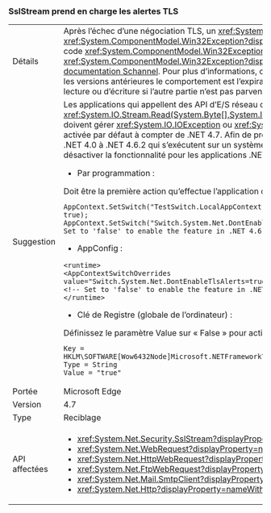 ### <a name="sslstream-supports-tls-alerts"></a>SslStream prend en charge les alertes TLS

|   |   |
|---|---|
|Détails|Après l’échec d’une négociation TLS, un <xref:System.IO.IOException?displayProperty=name> avec une exception <xref:System.ComponentModel.Win32Exception?displayProperty=name> interne est levé par la première opération d’E/S de lecture/écriture. Le code <xref:System.ComponentModel.Win32Exception.NativeErrorCode?displayProperty=name> de <xref:System.ComponentModel.Win32Exception?displayProperty=name> peut être mappé à l’alerte TLS provenant du tiers distant à l’aide de cette [documentation Schannel](https://msdn.microsoft.com/library/windows/desktop/dd721886%28v=vs.85%29.aspx). Pour plus d’informations, consultez la [section 7.2.2 de la RFC 2246 relative aux alertes d’erreur](https://tools.ietf.org/html/rfc2246#section-7.2.2). Dans .NET 4.6.2 et les versions antérieures le comportement est l’expiration du canal de transport (généralement une connexion TCP) pendant une opération de lecture ou d’écriture si l’autre partie n’est pas parvenue à négocier la connexion et l’a rejetée immédiatement après.|
|Suggestion|Les applications qui appellent des API d’E/S réseau comme <xref:System.IO.Stream.Read(System.Byte[],System.Int32,System.Int32)>/<xref:System.IO.Stream.Write(System.Byte[],System.Int32,System.Int32)> doivent gérer <xref:System.IO.IOException> ou <xref:System.TimeoutException?displayProperty=name>. La fonctionnalité des alertes TLS est activée par défaut à compter de .NET 4.7. Afin de préserver la compatibilité, cette fonctionnalité est désactivée pour les applications ciblant .NET 4.0 à .NET 4.6.2 qui s’exécutent sur un système .NET 4.7 ou ultérieur. L’API de configuration suivante est disponible pour activer ou désactiver la fonctionnalité pour les applications .NET 4.6 et ultérieures s’exécutant sur .NET 4.7 ou un framework ultérieur.<ul><li>Par programmation :</li></ul>Doit être la première action qu’effectue l’application car ServicePointManager ne s’initialisera qu’une seule fois :<pre><code class="language-C#">AppContext.SetSwitch(&quot;TestSwitch.LocalAppContext.DisableCaching&quot;, true);&#13;&#10;AppContext.SetSwitch(&quot;Switch.System.Net.DontEnableTlsAlerts&quot;, true); // Set to &#39;false&#39; to enable the feature in .NET 4.6 - 4.6.2.&#13;&#10;</code></pre><ul><li>AppConfig :</li></ul><pre><code class="language-XML">&lt;runtime&gt;&#13;&#10;&lt;AppContextSwitchOverrides value=&quot;Switch.System.Net.DontEnableTlsAlerts=true&quot;/&gt;&#13;&#10;&lt;!-- Set to &#39;false&#39; to enable the feature in .NET 4.6 - 4.6.2. --&gt;&#13;&#10;&lt;/runtime&gt;&#13;&#10;</code></pre><ul><li>Clé de Registre (globale de l’ordinateur) :</li></ul>Définissez le paramètre Value sur « False » pour activer la fonctionnalité dans .NET 4.6 à 4.6.2.<pre><code>Key = HKLM\SOFTWARE\[Wow6432Node\]Microsoft\.NETFramework\AppContext\Switch.System.Net.DontEnableTlsAlerts&#13;&#10;Type = String&#13;&#10;Value = &quot;true&quot;&#13;&#10;</code></pre>|
|Portée|Microsoft Edge|
|Version|4.7|
|Type|Reciblage|
|API affectées|<ul><li><xref:System.Net.Security.SslStream?displayProperty=nameWithType></li><li><xref:System.Net.WebRequest?displayProperty=nameWithType></li><li><xref:System.Net.HttpWebRequest?displayProperty=nameWithType></li><li><xref:System.Net.FtpWebRequest?displayProperty=nameWithType></li><li><xref:System.Net.Mail.SmtpClient?displayProperty=nameWithType></li><li><xref:System.Net.Http?displayProperty=nameWithType></li></ul>|

